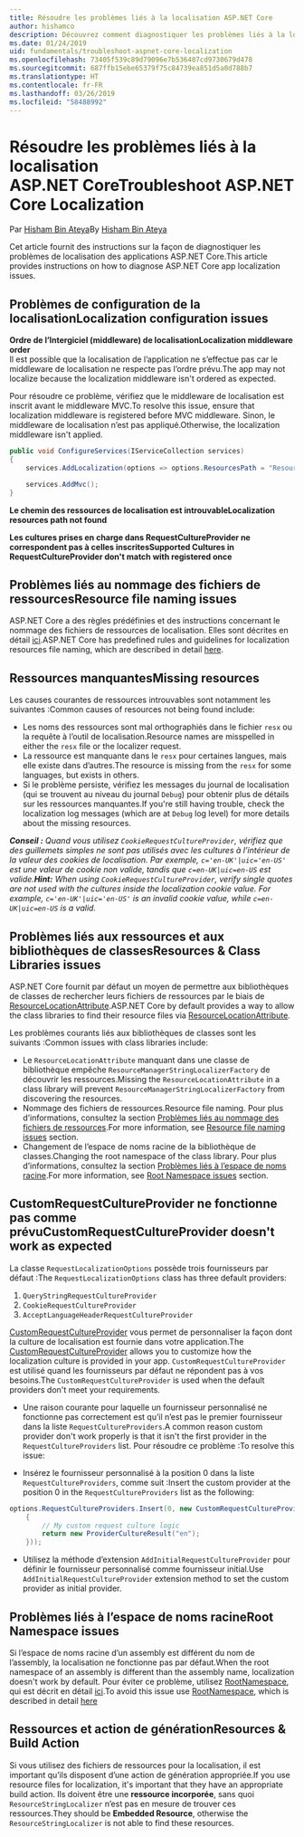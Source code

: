 ```yaml
---
title: Résoudre les problèmes liés à la localisation ASP.NET Core
author: hishamco
description: Découvrez comment diagnostiquer les problèmes liés à la localisation dans les applications ASP.NET Core.
ms.date: 01/24/2019
uid: fundamentals/troubleshoot-aspnet-core-localization
ms.openlocfilehash: 73405f539c89d79096e7b536407cd9730679d478
ms.sourcegitcommit: 687ffb15ebe65379f75c84739ea851d5a0d788b7
ms.translationtype: HT
ms.contentlocale: fr-FR
ms.lasthandoff: 03/26/2019
ms.locfileid: "58488992"
---
```

# <a name="troubleshoot-aspnet-core-localization"></a><span data-ttu-id="351a6-103">Résoudre les problèmes liés à la localisation ASP.NET Core</span><span class="sxs-lookup"><span data-stu-id="351a6-103">Troubleshoot ASP.NET Core Localization</span></span>

<span data-ttu-id="351a6-104">Par [Hisham Bin Ateya](https://github.com/hishamco)</span><span class="sxs-lookup"><span data-stu-id="351a6-104">By [Hisham Bin Ateya](https://github.com/hishamco)</span></span>

<span data-ttu-id="351a6-105">Cet article fournit des instructions sur la façon de diagnostiquer les problèmes de localisation des applications ASP.NET Core.</span><span class="sxs-lookup"><span data-stu-id="351a6-105">This article provides instructions on how to diagnose ASP.NET Core app localization issues.</span></span>

## <a name="localization-configuration-issues"></a><span data-ttu-id="351a6-106">Problèmes de configuration de la localisation</span><span class="sxs-lookup"><span data-stu-id="351a6-106">Localization configuration issues</span></span>

<span data-ttu-id="351a6-107">**Ordre de l’Intergiciel (middleware) de localisation**</span><span class="sxs-lookup"><span data-stu-id="351a6-107">**Localization middleware order**</span></span>  
<span data-ttu-id="351a6-108">Il est possible que la localisation de l’application ne s’effectue pas car le middleware de localisation ne respecte pas l’ordre prévu.</span><span class="sxs-lookup"><span data-stu-id="351a6-108">The app may not localize because the localization middleware isn't ordered as expected.</span></span>

<span data-ttu-id="351a6-109">Pour résoudre ce problème, vérifiez que le middleware de localisation est inscrit avant le middleware MVC.</span><span class="sxs-lookup"><span data-stu-id="351a6-109">To resolve this issue, ensure that localization middleware is registered before MVC middleware.</span></span> <span data-ttu-id="351a6-110">Sinon, le middleware de localisation n’est pas appliqué.</span><span class="sxs-lookup"><span data-stu-id="351a6-110">Otherwise, the localization middleware isn't applied.</span></span>

```csharp
public void ConfigureServices(IServiceCollection services)
{
    services.AddLocalization(options => options.ResourcesPath = "Resources");

    services.AddMvc();
}
```

<span data-ttu-id="351a6-111">**Le chemin des ressources de localisation est introuvable**</span><span class="sxs-lookup"><span data-stu-id="351a6-111">**Localization resources path not found**</span></span>

<span data-ttu-id="351a6-112">**Les cultures prises en charge dans RequestCultureProvider ne correspondent pas à celles inscrites**</span><span class="sxs-lookup"><span data-stu-id="351a6-112">**Supported Cultures in RequestCultureProvider don't match with registered once**</span></span>  

## <a name="resource-file-naming-issues"></a><span data-ttu-id="351a6-113">Problèmes liés au nommage des fichiers de ressources</span><span class="sxs-lookup"><span data-stu-id="351a6-113">Resource file naming issues</span></span>

<span data-ttu-id="351a6-114">ASP.NET Core a des règles prédéfinies et des instructions concernant le nommage des fichiers de ressources de localisation. Elles sont décrites en détail [ici](xref:fundamentals/localization?view=aspnetcore-2.2#resource-file-naming).</span><span class="sxs-lookup"><span data-stu-id="351a6-114">ASP.NET Core has predefined rules and guidelines for localization resources file naming, which are described in detail [here](xref:fundamentals/localization?view=aspnetcore-2.2#resource-file-naming).</span></span>

## <a name="missing-resources"></a><span data-ttu-id="351a6-115">Ressources manquantes</span><span class="sxs-lookup"><span data-stu-id="351a6-115">Missing resources</span></span>

<span data-ttu-id="351a6-116">Les causes courantes de ressources introuvables sont notamment les suivantes :</span><span class="sxs-lookup"><span data-stu-id="351a6-116">Common causes of resources not being found include:</span></span>

- <span data-ttu-id="351a6-117">Les noms des ressources sont mal orthographiés dans le fichier `resx` ou la requête à l’outil de localisation.</span><span class="sxs-lookup"><span data-stu-id="351a6-117">Resource names are misspelled in either the `resx` file or the localizer request.</span></span>
- <span data-ttu-id="351a6-118">La ressource est manquante dans le `resx` pour certaines langues, mais elle existe dans d’autres.</span><span class="sxs-lookup"><span data-stu-id="351a6-118">The resource is missing from the `resx` for some languages, but exists in others.</span></span>
- <span data-ttu-id="351a6-119">Si le problème persiste, vérifiez les messages du journal de localisation (qui se trouvent au niveau du journal `Debug`) pour obtenir plus de détails sur les ressources manquantes.</span><span class="sxs-lookup"><span data-stu-id="351a6-119">If you're still having trouble, check the localization log messages (which are at `Debug` log level) for more details about the missing resources.</span></span>

<span data-ttu-id="351a6-120">_**Conseil :** Quand vous utilisez `CookieRequestCultureProvider`, vérifiez que des guillemets simples ne sont pas utilisés avec les cultures à l’intérieur de la valeur des cookies de localisation. Par exemple, `c='en-UK'|uic='en-US'` est une valeur de cookie non valide, tandis que `c=en-UK|uic=en-US` est valide._</span><span class="sxs-lookup"><span data-stu-id="351a6-120">_**Hint:** When using `CookieRequestCultureProvider`, verify single quotes are not used with the cultures inside the localization cookie value. For example, `c='en-UK'|uic='en-US'` is an invalid cookie value, while `c=en-UK|uic=en-US` is a valid._</span></span>

## <a name="resources--class-libraries-issues"></a><span data-ttu-id="351a6-121">Problèmes liés aux ressources et aux bibliothèques de classes</span><span class="sxs-lookup"><span data-stu-id="351a6-121">Resources & Class Libraries issues</span></span>

<span data-ttu-id="351a6-122">ASP.NET Core fournit par défaut un moyen de permettre aux bibliothèques de classes de rechercher leurs fichiers de ressources par le biais de [ResourceLocationAttribute](/dotnet/api/microsoft.extensions.localization.resourcelocationattribute?view=aspnetcore-2.1).</span><span class="sxs-lookup"><span data-stu-id="351a6-122">ASP.NET Core by default provides a way to allow the class libraries to find their resource files via [ResourceLocationAttribute](/dotnet/api/microsoft.extensions.localization.resourcelocationattribute?view=aspnetcore-2.1).</span></span>

<span data-ttu-id="351a6-123">Les problèmes courants liés aux bibliothèques de classes sont les suivants :</span><span class="sxs-lookup"><span data-stu-id="351a6-123">Common issues with class libraries include:</span></span>
- <span data-ttu-id="351a6-124">Le `ResourceLocationAttribute` manquant dans une classe de bibliothèque empêche `ResourceManagerStringLocalizerFactory` de découvrir les ressources.</span><span class="sxs-lookup"><span data-stu-id="351a6-124">Missing the `ResourceLocationAttribute` in a class library will prevent `ResourceManagerStringLocalizerFactory` from discovering the resources.</span></span>
- <span data-ttu-id="351a6-125">Nommage des fichiers de ressources.</span><span class="sxs-lookup"><span data-stu-id="351a6-125">Resource file naming.</span></span> <span data-ttu-id="351a6-126">Pour plus d’informations, consultez la section [Problèmes liés au nommage des fichiers de ressources](#resource-file-naming-issues).</span><span class="sxs-lookup"><span data-stu-id="351a6-126">For more information, see [Resource file naming issues](#resource-file-naming-issues) section.</span></span>
- <span data-ttu-id="351a6-127">Changement de l’espace de noms racine de la bibliothèque de classes.</span><span class="sxs-lookup"><span data-stu-id="351a6-127">Changing the root namespace of the class library.</span></span> <span data-ttu-id="351a6-128">Pour plus d’informations, consultez la section [Problèmes liés à l’espace de noms racine](#root-namespace-issues).</span><span class="sxs-lookup"><span data-stu-id="351a6-128">For more information, see [Root Namespace issues](#root-namespace-issues) section.</span></span>

## <a name="customrequestcultureprovider-doesnt-work-as-expected"></a><span data-ttu-id="351a6-129">CustomRequestCultureProvider ne fonctionne pas comme prévu</span><span class="sxs-lookup"><span data-stu-id="351a6-129">CustomRequestCultureProvider doesn't work as expected</span></span>

<span data-ttu-id="351a6-130">La classe `RequestLocalizationOptions` possède trois fournisseurs par défaut :</span><span class="sxs-lookup"><span data-stu-id="351a6-130">The `RequestLocalizationOptions` class has three default providers:</span></span>

1. `QueryStringRequestCultureProvider`
2. `CookieRequestCultureProvider`
3. `AcceptLanguageHeaderRequestCultureProvider`

<span data-ttu-id="351a6-131">[CustomRequestCultureProvider](/dotnet/api/microsoft.aspnetcore.localization.customrequestcultureprovider?view=aspnetcore-2.1) vous permet de personnaliser la façon dont la culture de localisation est fournie dans votre application.</span><span class="sxs-lookup"><span data-stu-id="351a6-131">The [CustomRequestCultureProvider](/dotnet/api/microsoft.aspnetcore.localization.customrequestcultureprovider?view=aspnetcore-2.1) allows you to customize how the localization culture is provided in your app.</span></span> <span data-ttu-id="351a6-132">`CustomRequestCultureProvider` est utilisé quand les fournisseurs par défaut ne répondent pas à vos besoins.</span><span class="sxs-lookup"><span data-stu-id="351a6-132">The `CustomRequestCultureProvider` is used when the default providers don't meet your requirements.</span></span>

- <span data-ttu-id="351a6-133">Une raison courante pour laquelle un fournisseur personnalisé ne fonctionne pas correctement est qu’il n’est pas le premier fournisseur dans la liste `RequestCultureProviders`.</span><span class="sxs-lookup"><span data-stu-id="351a6-133">A common reason custom provider don't work properly is that it isn't the first provider in the `RequestCultureProviders` list.</span></span> <span data-ttu-id="351a6-134">Pour résoudre ce problème :</span><span class="sxs-lookup"><span data-stu-id="351a6-134">To resolve this issue:</span></span>

- <span data-ttu-id="351a6-135">Insérez le fournisseur personnalisé à la position 0 dans la liste `RequestCultureProviders`, comme suit :</span><span class="sxs-lookup"><span data-stu-id="351a6-135">Insert the custom provider at the position 0 in the `RequestCultureProviders` list as the following:</span></span>

```csharp
options.RequestCultureProviders.Insert(0, new CustomRequestCultureProvider(async context =>
    {
        // My custom request culture logic
        return new ProviderCultureResult("en");
    }));
```

- <span data-ttu-id="351a6-136">Utilisez la méthode d’extension `AddInitialRequestCultureProvider` pour définir le fournisseur personnalisé comme fournisseur initial.</span><span class="sxs-lookup"><span data-stu-id="351a6-136">Use `AddInitialRequestCultureProvider` extension method to set the custom provider as initial provider.</span></span>

## <a name="root-namespace-issues"></a><span data-ttu-id="351a6-137">Problèmes liés à l’espace de noms racine</span><span class="sxs-lookup"><span data-stu-id="351a6-137">Root Namespace issues</span></span>

<span data-ttu-id="351a6-138">Si l’espace de noms racine d’un assembly est différent du nom de l’assembly, la localisation ne fonctionne pas par défaut.</span><span class="sxs-lookup"><span data-stu-id="351a6-138">When the root namespace of an assembly is different than the assembly name, localization doesn't work by default.</span></span> <span data-ttu-id="351a6-139">Pour éviter ce problème, utilisez [RootNamespace](/dotnet/api/microsoft.extensions.localization.rootnamespaceattribute?view=aspnetcore-2.1), qui est décrit en détail [ici](xref:fundamentals/localization?view=aspnetcore-2.2#resource-file-naming).</span><span class="sxs-lookup"><span data-stu-id="351a6-139">To avoid this issue use [RootNamespace](/dotnet/api/microsoft.extensions.localization.rootnamespaceattribute?view=aspnetcore-2.1), which is described in detail [here](xref:fundamentals/localization?view=aspnetcore-2.2#resource-file-naming)</span></span>

## <a name="resources--build-action"></a><span data-ttu-id="351a6-140">Ressources et action de génération</span><span class="sxs-lookup"><span data-stu-id="351a6-140">Resources & Build Action</span></span>

<span data-ttu-id="351a6-141">Si vous utilisez des fichiers de ressources pour la localisation, il est important qu’ils disposent d’une action de génération appropriée.</span><span class="sxs-lookup"><span data-stu-id="351a6-141">If you use resource files for localization, it's important that they have an appropriate build action.</span></span> <span data-ttu-id="351a6-142">Ils doivent être une **ressource incorporée**, sans quoi `ResourceStringLocalizer` n’est pas en mesure de trouver ces ressources.</span><span class="sxs-lookup"><span data-stu-id="351a6-142">They should be **Embedded Resource**, otherwise the `ResourceStringLocalizer` is not able to find these resources.</span></span>
